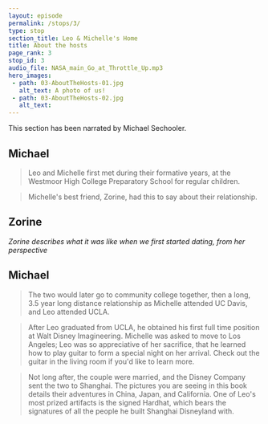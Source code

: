 ```yaml
---
layout: episode
permalink: /stops/3/
type: stop
section_title: Leo & Michelle's Home
title: About the hosts
page_rank: 3
stop_id: 3
audio_file: NASA_main_Go_at_Throttle_Up.mp3
hero_images:
 - path: 03-AboutTheHosts-01.jpg
   alt_text: A photo of us!
 - path: 03-AboutTheHosts-02.jpg
   alt_text:
---
```


This section has been narrated by Michael Sechooler.

## Michael

> Leo and Michelle first met during their formative years, at the Westmoor High College Preparatory School for regular children.

> Michelle's best friend, Zorine, had this to say about their relationship.

## Zorine

*Zorine describes what it was like when we first started dating, from her perspective*

## Michael

>The two would later go to community college together, then a long, 3.5 year long distance relationship as Michelle attended UC Davis, and Leo attended UCLA.

>After Leo graduated from UCLA, he obtained his first full time position at Walt Disney Imagineering. Michelle was asked to move to Los Angeles; Leo was so appreciative of her sacrifice, that he learned how to play guitar to form a special night on her arrival. Check out the guitar in the living room if you'd like to learn more.

>Not long after, the couple were married, and the Disney Company sent the two to Shanghai. The pictures you are seeing in this book details their adventures in China, Japan, and California. One of Leo's most prized artifacts is the signed Hardhat, which bears the signatures of all the people he built Shanghai Disneyland with.
